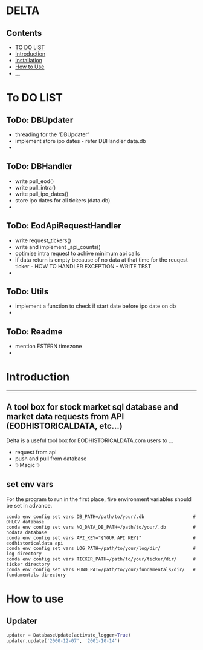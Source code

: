 # DELTA

## Contents
- [TO DO LIST](#to-do-list)
- [Introduction](#introduction)
- [Installation](#set-env-vars)
- [How to Use](#how-to-use)
- [...]()

# To DO LIST
## ToDo: DBUpdater
 
- threading for the 'DBUpdater'
- implement store ipo dates - refer DBHandler data.db
-

## ToDo: DBHandler

- write pull_eod()
- write pull_intra()
- write pull_ipo_dates()
- store ipo dates for all tickers (data.db)
-

## ToDo: EodApiRequestHandler

- write request_tickers()
- write and implement _api_counts()
- optimise intra request to achive minimum api calls
- if data return is empty because of no data at that time for the reuqest ticker - HOW TO HANDLER EXCEPTION - WRITE TEST
- 

## ToDo: Utils
- implement a function to check if start date before ipo date on db
-

## ToDo: Readme

- mention ESTERN timezone
-

# Introduction
-------------------------------
## A tool box for stock market sql database and market data requests from API (EODHISTORICALDATA, etc...)

Delta is a useful tool box for EODHISTORICALDATA.com users to ...

- request from api
- push and pull from database
- ✨Magic ✨

## set env vars
For the program to run in the first place, five environment variables should be set in advance.
```
conda env config set vars DB_PATH=/path/to/your/.db                  # OHLCV database
conda env config set vars NO_DATA_DB_PATH=/path/to/your/.db          # nodata database
conda env config set vars API_KEY="{YOUR API KEY}"                   # eodhistoricaldata api
conda env config set vars LOG_PATH=/path/to/your/log/dir/            # log directory
conda env config set vars TICKER_PATH=/path/to/your/ticker/dir/      # ticker directory
conda env config set vars FUND_PAT=/path/to/your/fundamentals/dir/   # fundamentals directory
```

# How to use
## Updater
```python
updater = DatabaseUpdate(activate_logger=True)
updater.update('2000-12-07', '2001-10-14')
```
